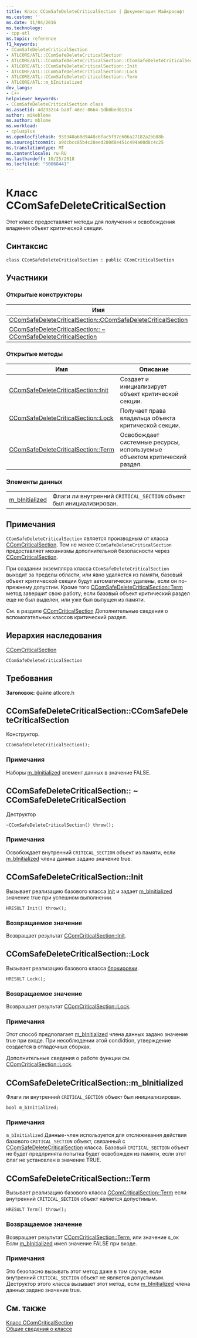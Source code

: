 ```yaml
---
title: Класс CComSafeDeleteCriticalSection | Документация Майкрософт
ms.custom: ''
ms.date: 11/04/2016
ms.technology:
- cpp-atl
ms.topic: reference
f1_keywords:
- CComSafeDeleteCriticalSection
- ATLCORE/ATL::CComSafeDeleteCriticalSection
- ATLCORE/ATL::CComSafeDeleteCriticalSection::CComSafeDeleteCriticalSection
- ATLCORE/ATL::CComSafeDeleteCriticalSection::Init
- ATLCORE/ATL::CComSafeDeleteCriticalSection::Lock
- ATLCORE/ATL::CComSafeDeleteCriticalSection::Term
- ATLCORE/ATL::m_bInitialized
dev_langs:
- C++
helpviewer_keywords:
- CComSafeDeleteCriticalSection class
ms.assetid: 4d2932c4-ba8f-48ec-8664-1db8bed01314
author: mikeblome
ms.author: mblome
ms.workload:
- cplusplus
ms.openlocfilehash: 939340a60d9448c6fac5f97c606a27182a2bb88b
ms.sourcegitcommit: a9dcbcc85b4c28eed280d8e451c494a00d8c4c25
ms.translationtype: MT
ms.contentlocale: ru-RU
ms.lasthandoff: 10/25/2018
ms.locfileid: "50068441"
---
```

# <a name="ccomsafedeletecriticalsection-class"></a>Класс CComSafeDeleteCriticalSection

Этот класс предоставляет методы для получения и освобождения владения объект критической секции.

## <a name="syntax"></a>Синтаксис

```
class CComSafeDeleteCriticalSection : public CComCriticalSection
```

## <a name="members"></a>Участники

### <a name="public-constructors"></a>Открытые конструкторы

|Имя|Описание|
|----------|-----------------|
|[CComSafeDeleteCriticalSection::CComSafeDeleteCriticalSection](#ccomsafedeletecriticalsection)|Конструктор.|
|[CComSafeDeleteCriticalSection:: ~ CComSafeDeleteCriticalSection](#dtor)|Деструктор|

### <a name="public-methods"></a>Открытые методы

|Имя|Описание|
|----------|-----------------|
|[CComSafeDeleteCriticalSection::Init](#init)|Создает и инициализирует объект критической секции.|
|[CComSafeDeleteCriticalSection::Lock](#lock)|Получает права владельца объекта критической секции.|
|[CComSafeDeleteCriticalSection::Term](#term)|Освобождает системные ресурсы, используемые объектом критический раздел.|

### <a name="data-members"></a>Элементы данных

|||
|-|-|
|[m_bInitialized](#m_binitialized)|Флаги ли внутренний `CRITICAL_SECTION` объект был инициализирован.|

## <a name="remarks"></a>Примечания

`CComSafeDeleteCriticalSection` является производным от класса [CComCriticalSection](../../atl/reference/ccomcriticalsection-class.md). Тем не менее `CComSafeDeleteCriticalSection` предоставляет механизмы дополнительной безопасности через [CComCriticalSection](../../atl/reference/ccomcriticalsection-class.md).

При создании экземпляра класса `CComSafeDeleteCriticalSection` выходит за пределы области, или явно удаляется из памяти, базовый объект критической секции будут автоматически удалены, если он по-прежнему допустим. Кроме того [CComSafeDeleteCriticalSection::Term](#term) метод завершит свою работу, если базовый объект критический раздел еще не был выделен, или уже был выпущен из памяти.

См. в разделе [CComCriticalSection](../../atl/reference/ccomcriticalsection-class.md) Дополнительные сведения о вспомогательных классов критический раздел.

## <a name="inheritance-hierarchy"></a>Иерархия наследования

[CComCriticalSection](../../atl/reference/ccomcriticalsection-class.md)

`CComSafeDeleteCriticalSection`

## <a name="requirements"></a>Требования

**Заголовок:** файле atlcore.h

##  <a name="ccomsafedeletecriticalsection"></a>  CComSafeDeleteCriticalSection::CComSafeDeleteCriticalSection

Конструктор.

```
CComSafeDeleteCriticalSection();
```

### <a name="remarks"></a>Примечания

Наборы [m_bInitialized](#m_binitialized) элемент данных в значение FALSE.

##  <a name="dtor"></a>  CComSafeDeleteCriticalSection:: ~ CComSafeDeleteCriticalSection

Деструктор

```
~CComSafeDeleteCriticalSection() throw();
```

### <a name="remarks"></a>Примечания

Освобождает внутренний `CRITICAL_SECTION` объект из памяти, если [m_bInitialized](#m_binitialized) члена данных задано значение true.

##  <a name="init"></a>  CComSafeDeleteCriticalSection::Init

Вызывает реализацию базового класса [Init](/visualstudio/debugger/init) и задает [m_bInitialized](#m_binitialized) значение true при успешном выполнении.

```
HRESULT Init() throw();
```

### <a name="return-value"></a>Возвращаемое значение

Возвращает результат [CComCriticalSection::Init](../../atl/reference/ccomcriticalsection-class.md#init).

##  <a name="lock"></a>  CComSafeDeleteCriticalSection::Lock

Вызывает реализацию базового класса [блокировки](ccomcriticalsection-class.md#lock).

```
HRESULT Lock();
```

### <a name="return-value"></a>Возвращаемое значение

Возвращает результат [CComCriticalSection::Lock](../../atl/reference/ccomcriticalsection-class.md#lock).

### <a name="remarks"></a>Примечания

Этот способ предполагает [m_bInitialized](#m_binitialized) члена данных задано значение true при входе. При несоблюдении этой condidtion, утверждение создается в отладочных сборках.

Дополнительные сведения о работе функции см. [CComCriticalSection::Lock](../../atl/reference/ccomcriticalsection-class.md#lock).

##  <a name="m_binitialized"></a>  CComSafeDeleteCriticalSection::m_bInitialized

Флаги ли внутренний `CRITICAL_SECTION` объект был инициализирован.

```
bool m_bInitialized;
```

### <a name="remarks"></a>Примечания

`m_bInitialized` Данные-член используется для отслеживания действия базового `CRITICAL_SECTION` объект, связанный с [CComSafeDeleteCriticalSection](../../atl/reference/ccomsafedeletecriticalsection-class.md) класса. Базовый `CRITICAL_SECTION` объект не будет предпринята попытка будет освобожден из памяти, если этот флаг не установлен в значение TRUE.

##  <a name="term"></a>  CComSafeDeleteCriticalSection::Term

Вызывает реализацию базового класса [CComCriticalSection::Term](../../atl/reference/ccomcriticalsection-class.md#term) если внутренний `CRITICAL_SECTION` объект является допустимым.

```
HRESULT Term() throw();
```

### <a name="return-value"></a>Возвращаемое значение

Возвращает результат [CComCriticalSection::Term](../../atl/reference/ccomcriticalsection-class.md#term), или значение s_ок Если [m_bInitialized](#m_binitialized) имел значение FALSE при входе.

### <a name="remarks"></a>Примечания

Это безопасно вызывать этот метод даже в том случае, если внутренний `CRITICAL_SECTION` объект не является допустимым. Деструктор этого класса вызывает этот метод, если [m_bInitialized](#m_binitialized) члена данных задано значение true.

## <a name="see-also"></a>См. также

[Класс CComCriticalSection](../../atl/reference/ccomcriticalsection-class.md)<br/>
[Общие сведения о классе](../../atl/atl-class-overview.md)
